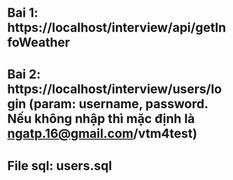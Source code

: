 # Bai 1: https://localhost/interview/api/getInfoWeather
# Bai 2: https://localhost/interview/users/login (param: username, password. Nếu không nhập thì mặc định là ngatp.16@gmail.com/vtm4test)
# File sql: users.sql
